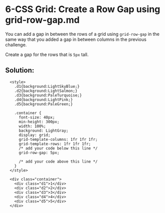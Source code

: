 # 6-CSS Grid: Create a Row Gap using grid-row-gap.md

You can add a gap in between the rows of a grid using `grid-row-gap` in the same way that you added a gap in between columns in the previous challenge.

Create a gap for the rows that is `5px` tall.

## Solution: 

```
  <style>
    .d1{background:LightSkyBlue;}
    .d2{background:LightSalmon;}
    .d3{background:PaleTurquoise;}
    .d4{background:LightPink;}
    .d5{background:PaleGreen;}

    .container {
      font-size: 40px;
      min-height: 300px;
      width: 100%;
      background: LightGray;
      display: grid;
      grid-template-columns: 1fr 1fr 1fr;
      grid-template-rows: 1fr 1fr 1fr;
      /* add your code below this line */
      grid-row-gap: 5px;

      /* add your code above this line */
    }
  </style>

  <div class="container">
    <div class="d1">1</div>
    <div class="d2">2</div>
    <div class="d3">3</div>
    <div class="d4">4</div>
    <div class="d5">5</div>
  </div>

```
